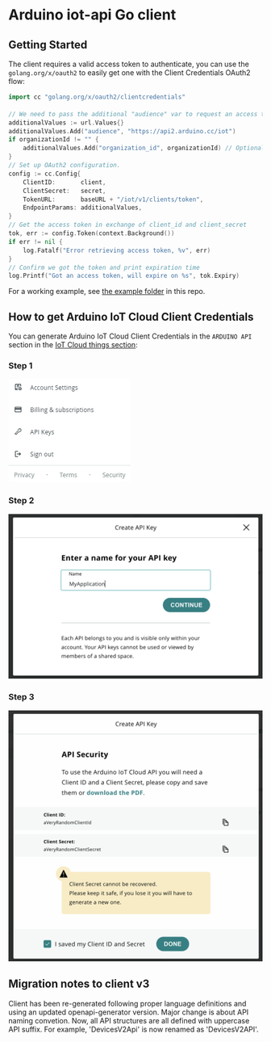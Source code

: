 # Arduino iot-api Go client

## Getting Started

The client requires a valid access token to authenticate, you can use the
`golang.org/x/oauth2` to easily get one with the Client Credentials OAuth2 flow:

```Go
import cc "golang.org/x/oauth2/clientcredentials"

// We need to pass the additional "audience" var to request an access token
additionalValues := url.Values{}
additionalValues.Add("audience", "https://api2.arduino.cc/iot")
if organizationId != "" {
    additionalValues.Add("organization_id", organizationId) // Optionally, specify organization
}
// Set up OAuth2 configuration.
config := cc.Config{
    ClientID:       client,
    ClientSecret:   secret,
    TokenURL:       baseURL + "/iot/v1/clients/token",
    EndpointParams: additionalValues,
}
// Get the access token in exchange of client_id and client_secret
tok, err := config.Token(context.Background())
if err != nil {
    log.Fatalf("Error retrieving access token, %v", err)
}
// Confirm we got the token and print expiration time
log.Printf("Got an access token, will expire on %s", tok.Expiry)
```

For a working example, see [the example folder](https://github.com/arduino/iot-client-go/tree/master/example) in this repo.

## How to get Arduino IoT Cloud Client Credentials

You can generate Arduino IoT Cloud Client Credentials in the `ARDUINO API` section in the [IoT Cloud things section](https://create.arduino.cc/iot/things):

### Step 1

![IoT Cloud Site](https://github.com/arduino/iot-client-js/blob/master/img/selection_1.png?raw=true)

### Step 2

![IoT Cloud Site](https://github.com/arduino/iot-client-js/blob/master/img/selection_2.png?raw=true)

### Step 3

![IoT Cloud Site](https://github.com/arduino/iot-client-js/blob/master/img/selection_3.png?raw=true)

## Migration notes to client v3

Client has been re-generated following proper language definitions and using an updated openapi-generator version.
Major change is about API naming convetion. Now, all API structures are all defined with uppercase API suffix.
For example, 'DevicesV2Api' is now renamed as 'DevicesV2API'.
